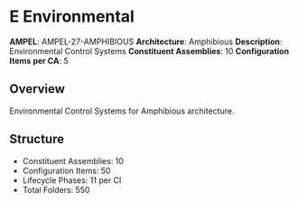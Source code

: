 # E Environmental

**AMPEL**: AMPEL-27-AMPHIBIOUS
**Architecture**: Amphibious
**Description**: Environmental Control Systems
**Constituent Assemblies**: 10
**Configuration Items per CA**: 5

## Overview
Environmental Control Systems for Amphibious architecture.

## Structure
- Constituent Assemblies: 10
- Configuration Items: 50
- Lifecycle Phases: 11 per CI
- Total Folders: 550
